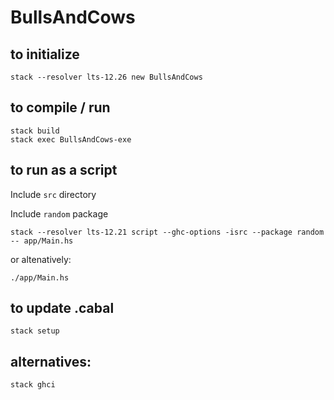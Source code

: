 # BullsAndCows

## to initialize
```
stack --resolver lts-12.26 new BullsAndCows
```

## to compile / run
```
stack build
stack exec BullsAndCows-exe
```

## to run as a script

Include `src` directory

Include `random` package

```
stack --resolver lts-12.21 script --ghc-options -isrc --package random -- app/Main.hs
```

or altenatively:

```
./app/Main.hs
```

## to update .cabal
```
stack setup
```

## alternatives:
```
stack ghci
```
